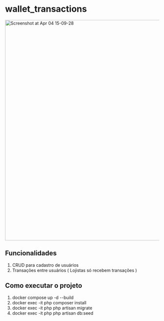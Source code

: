 # wallet_transactions
<img width="721" alt="Screenshot at Apr 04 15-09-28" src="https://user-images.githubusercontent.com/36973335/113519931-f33c8f80-9565-11eb-8b3c-282e5aa299aa.png">



## Funcionalidades
1. CRUD para cadastro de usuários
2. Transações entre usuários ( Lojistas só recebem transações )

## Como executar o projeto
1. docker compose up -d --build
2. docker exec -it php composer install
3. docker exec -it php php artisan migrate
4. docker exec -it php php artisan db:seed